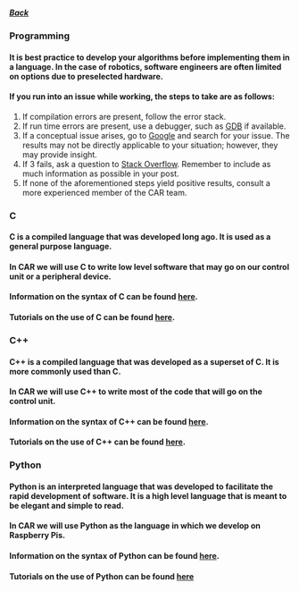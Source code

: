 ##### [Back](https://github.com/FueledbyJordan/CARIntro/blob/master/Intro.md)
### Programming
#### It is best practice to develop your algorithms before implementing them in a language.  In the case of robotics, software engineers are often limited on options due to preselected hardware.
#### If you run into an issue while working, the steps to take are as follows:
1. If compilation errors are present, follow the error stack.
2. If run time errors are present, use a debugger, such as [GDB](https://www.gnu.org/software/gdb/) if available.
3. If a conceptual issue arises, go to [Google](https://www.google.com/) and search for your issue.  The results may not be directly applicable to your situation; however, they may provide insight.
4. If 3 fails, ask a question to [Stack Overflow](https://stackoverflow.com/).  Remember to include as much information as possible in your post.
5. If none of the aforementioned steps yield positive results, consult a more experienced member of the CAR team.

### C
#### C is a compiled language that was developed long ago.  It is used as a general purpose language.
#### In CAR we will use C to write low level software that may go on our control unit or a peripheral device.
#### Information on the syntax of C can be found [here](https://www.tutorialspoint.com/cprogramming/c_overview.htm).
#### Tutorials on the use of C can be found [here](https://www.youtube.com/playlist?list=PL6gx4Cwl9DGAKIXv8Yr6nhGJ9Vlcjyymq).

### C++
#### C++ is a compiled language that was developed as a superset of C.  It is more commonly used than C.
#### In CAR we will use C++ to write most of the code that will go on the control unit.
#### Information on the syntax of C++ can be found [here](https://www.tutorialspoint.com/cplusplus/).
#### Tutorials on the use of C++ can be found [here](https://www.youtube.com/playlist?list=PLAE85DE8440AA6B83).

### Python
#### Python is an interpreted language that was developed to facilitate the rapid development of software.  It is a high level language that is meant to be elegant and simple to read.
#### In CAR we will use Python as the language in which we develop on Raspberry Pis.
#### Information on the syntax of Python can be found [here](https://www.tutorialspoint.com/python/).
#### Tutorials on the use of Python can be found [here](https://www.youtube.com/playlist?list=PL6gx4Cwl9DGAcbMi1sH6oAMk4JHw91mC_)
